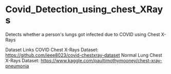 # Covid_Detection_using_chest_XRays
Detects whether a person's lungs got infected due to COVID using Chest X-Rays

Dataset Links
COVID Chest X-Rays Dataset: https://github.com/ieee8023/covid-chestxray-dataset
Normal Lung Chest X-Rays Dataset: https://www.kaggle.com/paultimothymooney/chest-xray-pneumonia
